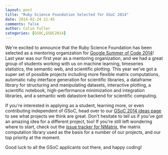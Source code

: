 ```yaml
---
layout: post
title: "Ruby Science Foundation Selected for GSoC 2014"
date: 2014-02-24 21:45
comments: false
author: Colin Fuller
categories: [GSOC,GSOC2014]
---
```


We're excited to announce that the Ruby Science Foundation has been selected as
a mentoring organization for [Google Summer of Code
2014](https://www.google-melange.com/gsoc/homepage/google/gsoc2014)!  Last year
was our first year as a mentoring organization, and we had a great group of
students working with us on machine learning, timeseries statistics, the
semantic web, and scientific plotting.  This year we've got a super set of
possible projects including more flexible matrix computations, automatic ruby
interface generation for scientific libraries, a dataframe library for
structuring and manipulating datasets, interactive plotting, a scientific
notebook, high-performance minimization and integration libraries, and a
semantic web datastore backend for scientific computing.

If you're interested in applying as a student, learning more, or even
contributing independent of GSoC, head over to our [GSoC 2014 ideas
page](https://github.com/SciRuby/sciruby/wiki/Google-Summer-of-Code-2014-Ideas)
to see what projects we think are great.  Don't hesitate to tell us if you've
got an amazing idea for a different project, too! If you're still left
wondering where to start, check out the [issue tracker for
NMatrix](https://github.com/sciruby/nmatrix/issues), the matrix computation
library used as the basis for a number of our projects, and our top priority at
the moment.

Good luck to all the GSoC applicants out there, and happy coding!

